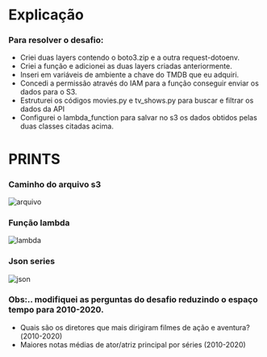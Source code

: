 # Explicação 

### Para resolver o desafio:
- Criei duas layers contendo o boto3.zip e a outra request-dotoenv.
- Criei a função e adicionei as duas layers criadas anteriormente.
- Inseri em variáveis de ambiente a chave do TMDB que eu adquiri.
- Concedi a permissão através do IAM para a função conseguir enviar os dados para o S3.
- Estruturei os códigos movies.py e tv_shows.py para buscar e filtrar os dados da API
- Configurei o lambda_function para salvar no s3 os dados obtidos pelas duas classes citadas acima.


# PRINTS

### Caminho do arquivo s3

![arquivo](https://github.com/WendeldsCoelho/Programa-De-Bolsas-Compass-Uol/blob/main/Sprint_7/Evid%C3%AAncias/desafio/caminho-arquivo-s3.jpeg)

### Função lambda

![lambda](https://github.com/WendeldsCoelho/Programa-De-Bolsas-Compass-Uol/blob/main/Sprint_7/Evid%C3%AAncias/desafio/funcao-lambda.jpeg)

### Json series

![json](https://github.com/WendeldsCoelho/Programa-De-Bolsas-Compass-Uol/blob/main/Sprint_7/Evid%C3%AAncias/desafio/json-series-s3.jpeg)

### Obs:.. modifiquei as perguntas do desafio reduzindo o espaço tempo para 2010-2020.

- Quais são os diretores que mais dirigiram filmes de ação e aventura?(2010-2020)
- Maiores notas médias de ator/atriz principal por séries (2010-2020)


